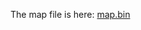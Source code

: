 The map file is here: [map.bin](https://drive.google.com/file/d/1DjdhMMye8xgHnDZs8bmbrFxTbdMaHtGl/view?usp=sharing)
